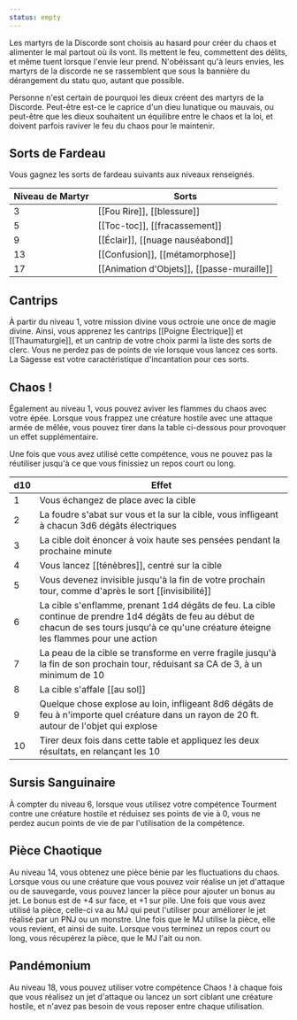 ```yaml
---
status: empty
---
```


Les martyrs de la Discorde sont choisis au hasard pour créer du chaos et alimenter le mal partout où ils vont. Ils mettent le feu, commettent des délits, et même tuent lorsque l'envie leur prend. N'obéissant qu'à leurs envies, les martyrs de la discorde ne se rassemblent que sous la bannière du dérangement du statu quo, autant que possible.

Personne n'est certain de pourquoi les dieux créent des martyrs de la Discorde. Peut-être est-ce le caprice d'un dieu lunatique ou mauvais, ou peut-être que les dieux souhaitent un équilibre entre le chaos et la loi, et doivent parfois raviver le feu du chaos pour le maintenir.

## Sorts de Fardeau

Vous gagnez les sorts de fardeau suivants aux niveaux renseignés. 

| Niveau de Martyr | Sorts                                      |
| ---------------- | ------------------------------------------ |
| 3                | [[Fou Rire]], [[blessure]]                 |
| 5                | [[Toc-toc]], [[fracassement]]              |
| 9                | [[Éclair]], [[nuage nauséabond]]           |
| 13               | [[Confusion]], [[métamorphose]]            |
| 17               | [[Animation d'Objets]], [[passe-muraille]] |

## Cantrips

À partir du niveau 1, votre mission divine vous octroie une once de magie divine. Ainsi, vous apprenez les cantrips [[Poigne Électrique]] et [[Thaumaturgie]], et un cantrip de votre choix parmi la liste des sorts de clerc. Vous ne perdez pas de points de vie lorsque vous lancez ces sorts. La Sagesse est votre caractéristique d'incantation pour ces sorts.

## Chaos !

Également au niveau 1, vous pouvez aviver les flammes du chaos avec votre épée. Lorsque vous frappez une créature hostile avec une attaque armée de mêlée, vous pouvez tirer dans la table ci-dessous pour provoquer un effet supplémentaire.

Une fois que vous avez utilisé cette compétence, vous ne pouvez pas la réutiliser jusqu'à ce que vous finissiez un repos court ou long.

| d10 | Effet                                                                                                                                                                                         |
| --- | --------------------------------------------------------------------------------------------------------------------------------------------------------------------------------------------- |
| 1   | Vous échangez de place avec la cible                                                                                                                                                          |
| 2   | La foudre s'abat sur vous et la sur la cible, vous infligeant à chacun 3d6 dégâts électriques                                                                                                 |
| 3   | La cible doit énoncer à voix haute ses pensées pendant la prochaine minute                                                                                                                    |
| 4   | Vous lancez [[ténèbres]], centré sur la cible                                                                                                                                                 |
| 5   | Vous devenez invisible jusqu'à la fin de votre prochain tour, comme d'après le sort [[invisibilité]]                                                                                          |
| 6   | La cible s'enflamme, prenant 1d4 dégâts de feu. La cible continue de prendre 1d4 dégâts de feu au début de chacun de ses tours jusqu'à ce qu'une créature éteigne les flammes pour une action |
| 7   | La peau de la cible se transforme en verre fragile jusqu'à la fin de son prochain tour, réduisant sa CA de 3, à un minimum de 10                                                              |
| 8   | La cible s'affale [[au sol]]                                                                                                                                                                  |
| 9   | Quelque chose explose au loin, infligeant 8d6 dégâts de feu à n'importe quel créature dans un rayon de 20 ft. autour de l'objet qui explose                                                   |
| 10  | Tirer deux fois dans cette table et appliquez les deux résultats, en relançant les 10                                                                                                         |

## Sursis Sanguinaire

À compter du niveau 6, lorsque vous utilisez votre compétence Tourment contre une créature hostile et réduisez ses points de vie à 0, vous ne perdez aucun points de vie de par l'utilisation de la compétence.

## Pièce Chaotique

Au niveau 14, vous obtenez une pièce bénie par les fluctuations du chaos. Lorsque vous ou une créature que vous pouvez voir réalise un jet d'attaque ou de sauvegarde, vous pouvez lancer la pièce pour ajouter un bonus au jet. Le bonus est de +4 sur face, et +1 sur pile. Une fois que vous avez utilisé la pièce, celle-ci va au MJ qui peut l'utiliser pour améliorer le jet réalisé par un PNJ ou un monstre. Une fois que le MJ utilise la pièce, elle vous revient, et ainsi de suite. Lorsque vous terminez un repos court ou long, vous récupérez la pièce, que le MJ l'ait ou non.

## Pandémonium

Au niveau 18, vous pouvez utiliser votre compétence Chaos ! à chaque fois que vous réalisez un jet d'attaque ou lancez un sort ciblant une créature hostile, et n'avez pas besoin de vous reposer entre chaque utilisation.


